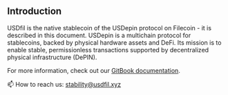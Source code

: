 ## Introduction

USDfil is the native stablecoin of the USDepin protocol on Filecoin - it is described in this document. USDepin is a multichain protocol for stablecoins, backed by physical hardware assets and DeFi. Its mission is to enable stable, permissionless transactions supported by decentralized physical infrastructure (DePIN).

For more information, check out our [GitBook documentation](https://usdfil.gitbook.io/main).

📫 How to reach us: stability@usdfil.xyz
<!--
**usdfil/usdfil** is a ✨ _special_ ✨ repository because its `README.md` (this file) appears on your GitHub profile.

Here are some ideas to get you started:

- 🔭 I’m currently working on ...
- 🌱 I’m currently learning ...
- 👯 I’m looking to collaborate on ...
- 🤔 I’m looking for help with ...
- 💬 Ask me about ...
- 📫 How to reach me: ...
- 😄 Pronouns: ...
- ⚡ Fun fact: ...
-->
